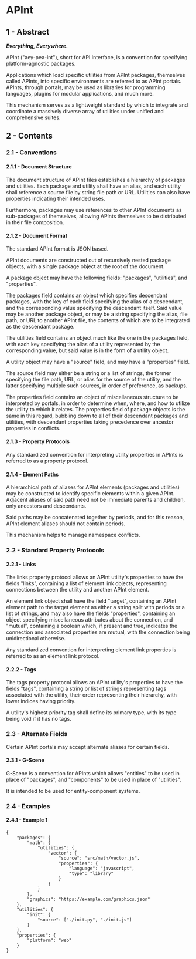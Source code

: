 # APInt

## 1 - Abstract

***Everything, Everywhere.***

APInt ("aey-pea-int"), short for API Interface, is a convention for specifying platform-agnostic
packages.

Applications which load specific utilities from APInt packages, themselves called APInts, into
specific environments are referred to as APInt portals. APInts, through portals, may be used as
libraries for programming languages, plugins for modular applications, and much more.

This mechanism serves as a lightweight standard by which to integrate and coordinate a massively
diverse array of utilities under unified and comprehensive suites.

## 2 - Contents

### 2.1 - Conventions

#### 2.1.1 - Document Structure

The document structure of APInt files establishes a hierarchy of packages and utilities. Each
package and utility shall have an alias, and each utility shall reference a source file by string
file path or URL. Utilities can also have properties indicating their intended uses.

Furthermore, packages may use references to other APInt documents as sub-packages of themselves,
allowing APInts themselves to be distributed in their file composition.

#### 2.1.2 - Document Format

The standard APInt format is JSON based.

APInt documents are constructed out of recursively nested package objects, with a single package
object at the root of the document.

A package object may have the following fields: "packages", "utilities", and "properties".

The packages field contains an object which specifies descendant packages, with the key of each
field specifying the alias of a descendant, and the corresponding value specifying the descendant
itself. Said value may be another package object, or may be a string specifying the alias, file
path, or URL to another APInt file, the contents of which are to be integrated as the descendant
package.

The utilities field contains an object much like the one in the packages field, with each key
specifying the alias of a utility represented by the corresponding value, but said value is in the
form of a utility object.

A utility object may have a "source" field, and may have a "properties" field.

The source field may either be a string or a list of strings, the former specifying the file path,
URL, or alias for the source of the utility, and the latter specifying multiple such sources, in
order of preference, as backups.

The properties field contains an object of miscellaneous structure to be interpreted by portals, in
order to determine when, where, and how to utilize the utility to which it relates. The properties
field of package objects is the same in this regard, bubbling down to all of their descendant
packages and utilities, with descendant properties taking precedence over ancestor properties in
conflicts.

#### 2.1.3 - Property Protocols

Any standardized convention for interpreting utility properties in APInts is referred to as a
property protocol.

#### 2.1.4 - Element Paths

A hierarchical path of aliases for APInt elements (packages and utilities) may be constructed to
identify specific elements within a given APInt. Adjacent aliases of said path need not be
immediate parents and children, only ancestors and descendants.

Said paths may be concatenated together by periods, and for this reason, APInt element aliases
should not contain periods.

This mechanism helps to manage namespace conflicts.

### 2.2 - Standard Property Protocols

#### 2.2.1 - Links

The links property protocol allows an APInt utility's properties to have the fields "links",
containing a list of element link objects, representing connections between the utility and another
APInt element.

An element link object shall have the field "target", containing an APInt element path to the
target element as either a string split with periods or a list of strings, and may also have the
fields "properties", containing an object specifying miscellaneous attributes about the connection,
and "mutual", containing a boolean which, if present and true, indicates the connection and
associated properties are mutual, with the connection being unidirectional otherwise.

Any standardized convention for interpreting element link properties is referred to as an element
link protocol.

#### 2.2.2 - Tags

The tags property protocol allows an APInt utility's properties to have the fields "tags",
containing a string or list of strings representing tags associated with the utility, their order
representing their hierarchy, with lower indices having priority.

A utility's highest priority tag shall define its primary type, with its type being void if it has
no tags.

### 2.3 - Alternate Fields

Certain APInt portals may accept alternate aliases for certain fields.

#### 2.3.1 - G-Scene

G-Scene is a convention for APInts which allows "entities" to be used in place of "packages", and
"components" to be used in place of "utilities".

It is intended to be used for entity-component systems.

### 2.4 - Examples

#### 2.4.1 - Example 1

    {
    	"packages": {
    		"math": {
    			"utilities": {
    				"vector": {
    					"source": "src/math/vector.js",
    					"properties": {
    						"language": "javascript",
    						"type": "library"
    					}
    				}
    			}
    		},
    		"graphics": "https://example.com/graphics.json"
    	},
    	"utilities": {
    		"init": {
    			"source": ["./init.py", "./init.js"]
    		}
    	},
    	"properties": {
    		"platform": "web"
    	}
    }